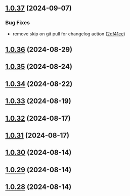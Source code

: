 ## [1.0.37](https://github.com/binary-braids/github-actions-runner/compare/v1.0.36...v1.0.37) (2024-09-07)


### Bug Fixes

* remove skip on git pull for changelog action ([2df41ce](https://github.com/binary-braids/github-actions-runner/commit/2df41ce2e5b397fbd0aa73fe677fb857901ac2b5))



## [1.0.36](https://github.com/binary-braids/github-actions-runner/compare/v1.0.35...v1.0.36) (2024-08-29)



## [1.0.35](https://github.com/binary-braids/github-actions-runner/compare/v1.0.34...v1.0.35) (2024-08-24)



## [1.0.34](https://github.com/binary-braids/github-actions-runner/compare/v1.0.33...v1.0.34) (2024-08-22)



## [1.0.33](https://github.com/binary-braids/github-actions-runner/compare/v1.0.32...v1.0.33) (2024-08-19)



## [1.0.32](https://github.com/binary-braids/github-actions-runner/compare/v1.0.31...v1.0.32) (2024-08-17)



## [1.0.31](https://github.com/binary-braids/github-actions-runner/compare/v1.0.30...v1.0.31) (2024-08-17)



## [1.0.30](https://github.com/binary-braids/github-actions-runner/compare/v1.0.29...v1.0.30) (2024-08-14)



## [1.0.29](https://github.com/binary-braids/github-actions-runner/compare/v1.0.28...v1.0.29) (2024-08-14)



## [1.0.28](https://github.com/binary-braids/github-actions-runner/compare/v1.0.27...v1.0.28) (2024-08-14)



